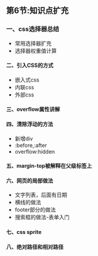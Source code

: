 ## 第6节:知识点扩充

### 一、css选择器总结
* 常用选择器扩充
* 选择器权重值计算

#### 二、引入CSS的方式
* 嵌入式css
* 内联css
* 外部css

#### 三、overflow属性讲解

#### 四、清除浮动的方法
* 新增div
* :before,:after
* overflow:hidden


#### 五、margin-top被解释在父级标签上

#### 六、网页的局部做法
* 文字列表，后面有日期
* 横线的做法
* footer部分的做法
* 搜索框的做法-表单入门

#### 七、css sprite

#### 八、绝对路径和相对路径